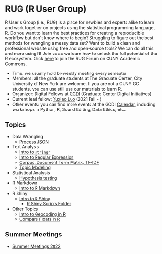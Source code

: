 # RUG (R User Group)

R User's Group (i.e., RUG) is a place for newbies and experts alike to learn and work together on projects using the statistical programming language, R. Do you want to learn the best practices for creating a reproducible workflow but don't know where to begin? Struggling to figure out the best methods for wrangling a messy data set? Want to build a clean and professional website using free and open-source tools? We can do all this and more using R! Join us as we learn how to unlock the full potential of the R ecosystem. Click [here](https://commons.gc.cuny.edu/groups/rug-r-users-group/) to join the RUG Forum on CUNY Academic Commons. 

- Time: we usually hold bi-weekly meeting every semester 
- Members: all the graduate students at The Graduate Center, City University of New York are welcome. If you are not a CUNY GC students, you can use still use our materials to learn R. 
- Organizer: Digital Fellows at [GCDI](https://gcdi.commons.gc.cuny.edu/) (Graduate Center Digital Initiatives)
- Current lead fellow: [Yuxiao Luo](https://github.com/YuxiaoLuo) (2021 Fall - )
- Other events: you can find more events at the GCDI [Calendar](https://gcdi.commons.gc.cuny.edu/calendar/), including workshops in Python, R, Sound Editing, Data Ethics, etc..  

## Topics

- Data Wrangling
    - [Process JSON](https://github.com/YuxiaoLuo/RUG-RUserGroup/blob/main/data_analysis/ProcessJSON.md)
- Text Analysis
    - [Intro to `stringr`](https://github.com/YuxiaoLuo/RUG-RUserGroup/blob/main/RUG_stringr.md)
    - [Intro to Regular Expression](https://github.com/YuxiaoLuo/RUG-RUserGroup/blob/main/RUG_RgularExpr.md)
    - [Corpus, Document Term Matrix, TF-IDF](https://github.com/YuxiaoLuo/RUG-RUserGroup/blob/main/data_analysis/Corpus_DTM_TFIDF.R)
    - [Topic Modeling](https://github.com/YuxiaoLuo/RUG-RUserGroup/blob/main/data_analysis/topicmodel.R)
- Statistical Analysis
    - [Hypothesis testing](https://github.com/YuxiaoLuo/RUG-RUserGroup/blob/main/data_analysis/HypothesisTest.R)
- R Markdown
    - [Intro to R Markdown](https://github.com/YuxiaoLuo/RUG-RUserGroup/blob/main/Intro_RMarkdown.md)
- R Shiny
    - [Intro to R Shiny](https://github.com/YuxiaoLuo/RUG-RUserGroup/blob/main/r_shiny/intro_shiny.md)
        - [R Shiny Scripts Folder](https://github.com/YuxiaoLuo/RUG-RUserGroup/tree/main/r_shiny)
- Other Topics
    - [Intro to Geocoding in R ](https://github.com/YuxiaoLuo/RUG-RUserGroup/blob/main/other_topics/Tidygeocoder.md)
    - [Compare Floats in R](https://github.com/YuxiaoLuo/RUG-RUserGroup/blob/main/other_topics/comparing_float.md)

## Summer Meetings

- [Summer Meetings 2022](https://github.com/YuxiaoLuo/RUG-RUserGroup/tree/main/summer_meeting)